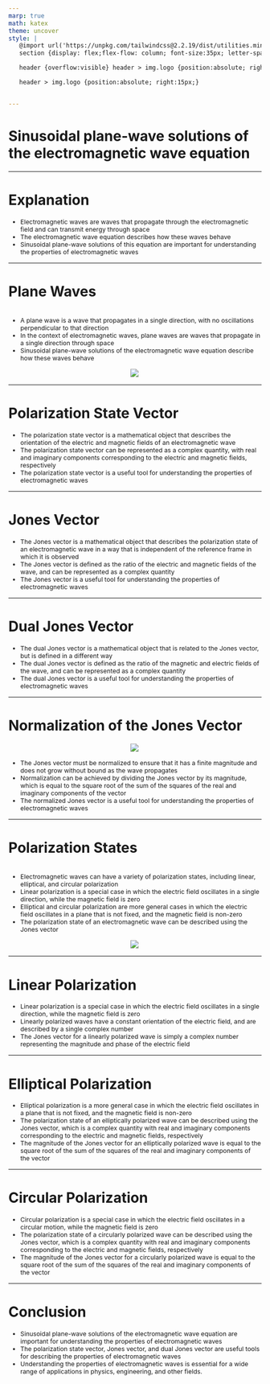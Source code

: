 ```yaml
---
marp: true
math: katex
theme: uncover
style: |
   @import url('https://unpkg.com/tailwindcss@2.2.19/dist/utilities.min.css');
   section {display: flex;flex-flow: column; font-size:35px; letter-spacing:1.4px;}

   header {overflow:visible} header > img.logo {position:absolute; right:15px;}

   header > img.logo {position:absolute; right:15px;}


---
```

<!-- backgroundImage: url('backgrounds/aaabstract (13).png') -->
<!-- _class: lead -->

 # Sinusoidal plane-wave solutions of the electromagnetic wave equation

---
<style scoped>p,li {font-size:0.88em}</style>

 # Explanation

- Electromagnetic waves are waves that propagate through the electromagnetic field and can transmit energy through space
- The electromagnetic wave equation describes how these waves behave
- Sinusoidal plane-wave solutions of this equation are important for understanding the properties of electromagnetic waves

---
<style scoped>p,li {font-size:0.84em}</style>

 # Plane Waves
<div style='flex:1 1 auto; min-height:0;' class="grid grid-cols-8 gap-4">
<div style='display:flex; flex-flow:column; min-height:0;' class="col-span-4">

- A plane wave is a wave that propagates in a single direction, with no oscillations perpendicular to that direction
- In the context of electromagnetic waves, plane waves are waves that propagate in a single direction through space
- Sinusoidal plane-wave solutions of the electromagnetic wave equation describe how these waves behave
</div>

<div style='display:flex; flex-flow:column; min-height:0;' class="col-span-4">

<div style="display: flex; flex: 1 1 auto; flex-flow: row; min-height: 0"><div style="display: flex; flex: 1 1 auto; justify-content: center;min-height:0;min-width:0; margin-bottom:0.1em;;margin-right:0.15em">
<img style='object-fit: contain; max-height:100%; max-width:100%; background-color: rgba(0,0,0,0);' src='https://upload.wikimedia.org/wikipedia/commons/thumb/a/a1/Light-wave.svg/350px-Light-wave.svg.png'/>
</div>
</div>

</div>

</div>


---
<style scoped>p,li {font-size:0.88em}</style>

 # **Polarization State Vector**
- The polarization state vector is a mathematical object that describes the orientation of the electric and magnetic fields of an electromagnetic wave
- The polarization state vector can be represented as a complex quantity, with real and imaginary components corresponding to the electric and magnetic fields, respectively
- The polarization state vector is a useful tool for understanding the properties of electromagnetic waves


---
<style scoped>p,li {font-size:0.88em}</style>

 # Jones Vector
- The Jones vector is a mathematical object that describes the polarization state of an electromagnetic wave in a way that is independent of the reference frame in which it is observed
- The Jones vector is defined as the ratio of the electric and magnetic fields of the wave, and can be represented as a complex quantity
- The Jones vector is a useful tool for understanding the properties of electromagnetic waves


---
<style scoped>p,li {font-size:0.88em}</style>

 # Dual Jones Vector
- The dual Jones vector is a mathematical object that is related to the Jones vector, but is defined in a different way
- The dual Jones vector is defined as the ratio of the magnetic and electric fields of the wave, and can be represented as a complex quantity
- The dual Jones vector is a useful tool for understanding the properties of electromagnetic waves


---
<style scoped>p,li {font-size:0.84em}</style>

 # Normalization of the Jones Vector
<div style="display: flex; flex: 1 1 auto; flex-flow: row; min-height: 0"><div style="display: flex; flex: 1 1 auto; justify-content: center;min-height:0;min-width:0; margin-bottom:0.1em;;margin-right:0.15em">
<img style='object-fit: contain; max-height:100%; max-width:100%; background-color: rgba(0,0,0,0);' src='https://upload.wikimedia.org/wikipedia/commons/2/2e/Linear_polarization_schematic.png'/>
</div>
</div>

- The Jones vector must be normalized to ensure that it has a finite magnitude and does not grow without bound as the wave propagates
- Normalization can be achieved by dividing the Jones vector by its magnitude, which is equal to the square root of the sum of the squares of the real and imaginary components of the vector
- The normalized Jones vector is a useful tool for understanding the properties of electromagnetic waves

---
<style scoped>p,li {font-size:0.80em}</style>

 # **Polarization States**
<div style='flex:1 1 auto; min-height:0;' class="grid grid-cols-8 gap-4">
<div style='display:flex; flex-flow:column; min-height:0;' class="col-span-4">

- Electromagnetic waves can have a variety of polarization states, including linear, elliptical, and circular polarization
- Linear polarization is a special case in which the electric field oscillates in a single direction, while the magnetic field is zero
- Elliptical and circular polarization are more general cases in which the electric field oscillates in a plane that is not fixed, and the magnetic field is non-zero
- The polarization state of an electromagnetic wave can be described using the Jones vector
</div>

<div style='display:flex; flex-flow:column; min-height:0;' class="col-span-4">

<div style="display: flex; flex: 1 1 auto; flex-flow: row; min-height: 0"><div style="display: flex; flex: 1 1 auto; justify-content: center;min-height:0;min-width:0; margin-bottom:0.1em;;margin-right:0.15em">
<img style='object-fit: contain; max-height:100%; max-width:100%; background-color: rgba(0,0,0,0);' src='https://upload.wikimedia.org/wikipedia/commons/6/6a/Elliptical_polarization_schematic.png'/>
</div>
</div>

</div>

</div>


---
<style scoped>p,li {font-size:0.88em}</style>

 # Linear Polarization
- Linear polarization is a special case in which the electric field oscillates in a single direction, while the magnetic field is zero
- Linearly polarized waves have a constant orientation of the electric field, and are described by a single complex number
- The Jones vector for a linearly polarized wave is simply a complex number representing the magnitude and phase of the electric field


---
<style scoped>p,li {font-size:0.88em}</style>

 # Elliptical Polarization
- Elliptical polarization is a more general case in which the electric field oscillates in a plane that is not fixed, and the magnetic field is non-zero
- The polarization state of an elliptically polarized wave can be described using the Jones vector, which is a complex quantity with real and imaginary components corresponding to the electric and magnetic fields, respectively
- The magnitude of the Jones vector for an elliptically polarized wave is equal to the square root of the sum of the squares of the real and imaginary components of the vector


---
<style scoped>p,li {font-size:0.88em}</style>

 # Circular Polarization
- Circular polarization is a special case in which the electric field oscillates in a circular motion, while the magnetic field is zero
- The polarization state of a circularly polarized wave can be described using the Jones vector, which is a complex quantity with real and imaginary components corresponding to the electric and magnetic fields, respectively
- The magnitude of the Jones vector for a circularly polarized wave is equal to the square root of the sum of the squares of the real and imaginary components of the vector


---
<style scoped>p,li {font-size:0.88em}</style>

 # **Conclusion**
- Sinusoidal plane-wave solutions of the electromagnetic wave equation are important for understanding the properties of electromagnetic waves
- The polarization state vector, Jones vector, and dual Jones vector are useful tools for describing the properties of electromagnetic waves
- Understanding the properties of electromagnetic waves is essential for a wide range of applications in physics, engineering, and other fields.
